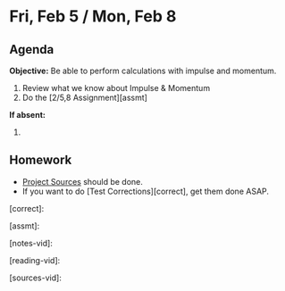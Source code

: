 Fri, Feb 5 / Mon, Feb 8
==================

Agenda
---------
**Objective:** Be able to perform calculations with impulse and momentum.

1. Review what we know about Impulse & Momentum
2. Do the [2/5,8 Assignment][assmt]


**If absent:**

 1. 

Homework 
-------------
- [Project Sources][sources] should be done.
- If you want to do [Test Corrections][correct], get them done ASAP.

[sources]: https://avon.schoology.com/assignment/4545023001
[correct]:

[assmt]: 

[notes-vid]: 

[reading-vid]: 

[sources-vid]: 
<!--stackedit_data:
eyJoaXN0b3J5IjpbMTAyMTQ5Mzk5NywtMTcyOTU2ODY5NSwtMT
g2OTE2NTUyOCwxMjkwMTE2NDAzLC0xMzA3ODE1MDI5LDQ1MzMz
NTgxOCwtNjYwOTUyNzkzLC0xMzcxMzE4MDI5LC0xNzE5NTM4MT
ksLTk5MDAwMjUxNiwtMTMyNzYyNDE3MiwtNzk2NTA1ODQ1XX0=

-->